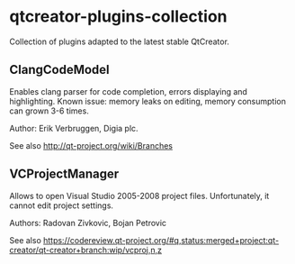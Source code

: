 qtcreator-plugins-collection
============================

Collection of plugins adapted to the latest stable QtCreator.

## ClangCodeModel
Enables clang parser for code completion, errors displaying and highlighting. Known issue: memory leaks on editing, memory consumption can grown 3-6 times.

Author: Erik Verbruggen, Digia plc.

See also http://qt-project.org/wiki/Branches

## VCProjectManager
Allows to open Visual Studio 2005-2008 project files. Unfortunately, it cannot edit project settings.

Authors: Radovan Zivkovic, Bojan Petrovic

See also https://codereview.qt-project.org/#q,status:merged+project:qt-creator/qt-creator+branch:wip/vcproj,n,z
